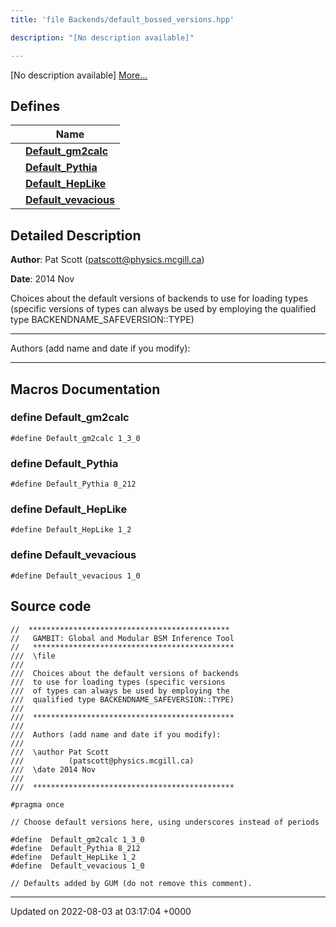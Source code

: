 ```yaml
---
title: 'file Backends/default_bossed_versions.hpp'

description: "[No description available]"

---
```







[No description available] [More...](#detailed-description)

## Defines

|                | Name           |
| -------------- | -------------- |
|  | **[Default_gm2calc](/documentation/code/colliderbit_development/files/default__bossed__versions_8hpp/#define-default-gm2calc)**  |
|  | **[Default_Pythia](/documentation/code/colliderbit_development/files/default__bossed__versions_8hpp/#define-default-pythia)**  |
|  | **[Default_HepLike](/documentation/code/colliderbit_development/files/default__bossed__versions_8hpp/#define-default-heplike)**  |
|  | **[Default_vevacious](/documentation/code/colliderbit_development/files/default__bossed__versions_8hpp/#define-default-vevacious)**  |

## Detailed Description


**Author**: Pat Scott ([patscott@physics.mcgill.ca](mailto:patscott@physics.mcgill.ca)) 

**Date**: 2014 Nov

Choices about the default versions of backends to use for loading types (specific versions of types can always be used by employing the qualified type BACKENDNAME_SAFEVERSION::TYPE)



------------------

Authors (add name and date if you modify):



------------------




## Macros Documentation

### define Default_gm2calc

```
#define Default_gm2calc 1_3_0
```


### define Default_Pythia

```
#define Default_Pythia 8_212
```


### define Default_HepLike

```
#define Default_HepLike 1_2
```


### define Default_vevacious

```
#define Default_vevacious 1_0
```


## Source code

```
//  *********************************************
//   GAMBIT: Global and Modular BSM Inference Tool
//   *********************************************
///  \file
///
///  Choices about the default versions of backends
///  to use for loading types (specific versions
///  of types can always be used by employing the
///  qualified type BACKENDNAME_SAFEVERSION::TYPE)
///
///  *********************************************
///
///  Authors (add name and date if you modify):
///
///  \author Pat Scott
///          (patscott@physics.mcgill.ca)
///  \date 2014 Nov
///
///  *********************************************

#pragma once

// Choose default versions here, using underscores instead of periods

#define  Default_gm2calc 1_3_0
#define  Default_Pythia 8_212
#define  Default_HepLike 1_2
#define  Default_vevacious 1_0

// Defaults added by GUM (do not remove this comment).
```


-------------------------------

Updated on 2022-08-03 at 03:17:04 +0000
